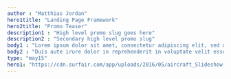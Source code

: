 ```yaml
---
author : "Matthias Jordan"
hero1title: "Landing Page Framework"
hero2title: "Promo Teaser"
description1 : "High level promo slug goes here"
description2 : "Secondary high level promo slug"
body1 : "Lorem ipsum dolor sit amet, consectetur adipiscing elit, sed do eiusmod tempor incididunt ut labore et dolore magna aliqua. Ut enim ad minim veniam, quis nostrud exercitation ullamco laboris nisi ut aliquip ex ea commodo consequat."
body2 : "Duis aute irure dolor in reprehenderit in voluptate velit esse cillum dolore eu fugiat nulla pariatur. Excepteur sint occaecat cupidatat non proident, sunt in culpa qui officia deserunt mollit anim id est laborum."
type: "may15"
hero1: "https://cdn.surfair.com/app/uploads/2016/05/aircraft_Slideshow-3.jpg"
---
```

